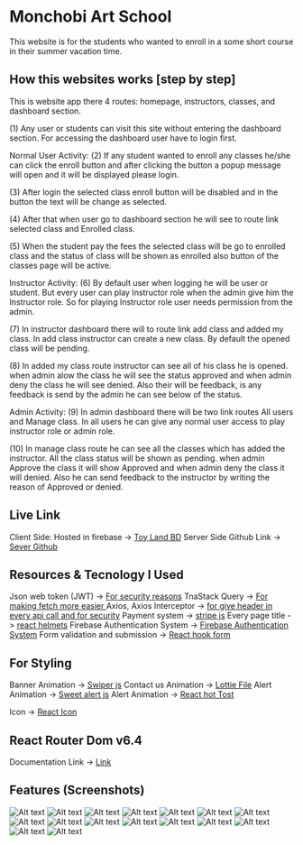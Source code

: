 # Monchobi Art School

This website is for the students who wanted to enroll in a some short course in their summer vacation time.

## How this websites works [step by step]

This is website app there 4 routes: homepage, instructors, classes, and dashboard section.

(1) Any user or students can visit this site without entering the dashboard section. For accessing the dashboard user have to login first.

Normal User Activity:
(2) If any student wanted to enroll any classes he/she can click the enroll button and after clicking the button a popup message will open and it will be displayed please login.

(3) After login the selected class enroll button will be disabled and in the button the text will be change as selected.

(4) After that when user go to dashboard section he will see to route link selected class and Enrolled class.

(5) When the student pay the fees the selected class will be go to enrolled class and the status of class will be shown as enrolled also button of the classes page will be active.

Instructor Activity:
(6) By default user when logging he will be user or student. But every user can play Instructor role when the admin give him the Instructor role. So for playing Instructor role user needs permission from the admin.

(7) In instructor dashboard there will to route link add class and added my class. In add class instructor can create a new class. By default the opened class will be pending.

(8) In added my class route instructor can see all of his class he is opened. when admin alow the class he will see the status approved and when admin deny the class he will see denied. Also their will be feedback, is any feedback is send by the admin he can see below of the status.

Admin Activity:
(9) In admin dashboard there will be two link routes All users and Manage class. In all users he can give any normal user access to play instructor role or admin role.

(10) In manage class route he can see all the classes which has added the instructor. All the class status will be shown as pending. when admin Approve the class it will show Approved and when admin deny the class it will denied. Also he can send feedback to the instructor by writing the reason of Approved or denied.

## Live Link

Client Side: Hosted in firebase -> [Toy Land BD](https://assignment12-monchobiartschool.web.app)
Server Side Github Link -> [Sever Github](https://github.com/mehadiHasanDiner/assignment-12-MonchobiArtSchool-server)

## Resources & Tecnology I Used

Json web token (JWT) -> [For security reasons](https://jwt.io/)
TnaStack Query -> [For making fetch more easier ](https://https://tanstack.com/query/latest)
Axios, Axios Interceptor -> [for give header in every api call and for security](https://axios-http.com/docs/intro)
Payment system -> [stripe js](https://docs.stripe.com/payments/elements)
Every page title -> [react helmets](https://www.npmjs.com/package/react-helmet-async)
Firebase Authentication System -> [Firebase Authentication System](https://firebase.google.com/)
Form validation and submission -> [React hook form](https://react-hook-form.com/)

## For Styling

Banner Animation -> [Swiper js](https://swiperjs.com/)
Contact us Animation -> [Lottie File](https://lottiefiles.com/)
Alert Animation -> [Sweet alert js](https://sweetalert2.github.io/)
Alert Animation -> [React hot Tost](https://react-hot-toast.com/)

Icon -> [React Icon](https://react-icons.github.io/react-icons/)

## React Router Dom v6.4

Documentation Link -> [Link](https://reactrouter.com/en/main/start/overview)

## Features (Screenshots)

![Alt text](https://i.ibb.co/VqTdt1W/1-1.png) ![Alt text](https://i.ibb.co/b5213TM/1.png) ![Alt text](https://i.ibb.co/7rrZKmy/2.png) ![Alt text]() ![Alt text](https://i.ibb.co/fS1gWNw/3.png) ![Alt text](https://i.ibb.co/MRg4H0Z/4.png) ![Alt text](https://i.ibb.co/n78tbZ4/5.png) ![Alt text](https://i.ibb.co/GvLffLz/6.png) ![Alt text](https://i.ibb.co/C8ndLVw/7.png) ![Alt text](https://i.ibb.co/r28h7ZH/8.png) ![Alt text](https://i.ibb.co/CMbnhmb/9.png) ![Alt text](https://i.ibb.co/gSbX5rn/10.png) ![Alt text](https://i.ibb.co/rw38vDZ/11.png) ![Alt text](https://i.ibb.co/BZCY4B8/12.png) ![Alt text]() ![Alt text](https://i.ibb.co/0XhR91Q/13.png)
